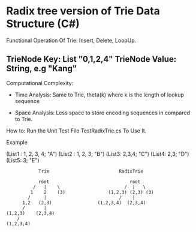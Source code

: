 **Radix tree version of Trie Data Structure (C#)**
===============================
Functional Operation Of Trie: Insert, Delete, LoopUp.

TrieNode Key:   List<int>  "0,1,2,4"
TrieNode Value: String,  e.g "Kang"
-------------------------------
Computational Complexity:

- Time Analysis:  Same to Trie, theta(k) where k is the length of lookup sequence

- Space Analysis: Less space to store encoding sequences in compared to Trie. 

How to: Run the Unit Test File TestRadixTrie.cs To Use It. 

Example

(List1 : 1, 2, 3, 4; "A")
(List2 : 1, 2, 3;  "B")
(List3: 2,3,4; "C")
(List4: 2,3; "D")
(List5: 3; "E")

				Trie						  RadixTrie
				
				root							  root
			  /   |    \                        /  |   \
			 1    2    (3)				  (1,2,3) (2,3) (3)							
		    /     |							  /    |
		  1,2   (2,3)				  (1,2,3,4)  (2,3,4)
		  /       |
	(1,2,3)    (2,3,4)
		/  
    (1,2,3,4)			